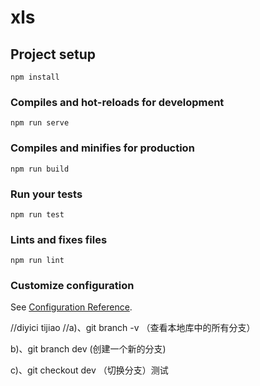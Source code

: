 # xls

## Project setup
```
npm install
```

### Compiles and hot-reloads for development
```
npm run serve
```

### Compiles and minifies for production
```
npm run build
```

### Run your tests
```
npm run test
```

### Lints and fixes files
```
npm run lint
```

### Customize configuration
See [Configuration Reference](https://cli.vuejs.org/config/).

//diyici tijiao
//a)、git branch -v （查看本地库中的所有分支）

b)、git branch dev (创建一个新的分支)

c)、git checkout dev （切换分支）测试
